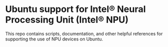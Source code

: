 # Ubuntu support for Intel® Neural Processing Unit (Intel® NPU)

This repo contains scripts, documentation, and other helpful
references for supporting the use of NPU devices on Ubuntu.
